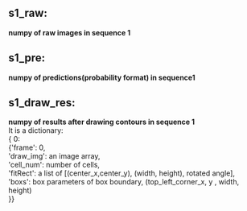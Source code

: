 ## s1_raw:
**numpy of raw images in sequence 1**  

## s1_pre:
**numpy of predictions(probability format) in sequence1**  

## s1_draw_res:
**numpy of results after drawing contours in sequence 1**  
It is a dictionary:  
{ 0:  
{'frame': 0,  
 'draw_img': an image array,  
 'cell_num': number of cells,  
 'fitRect': a list of [(center_x,center_y), (width, height), rotated angle],  
 'boxs': box parameters of box boundary, (top_left_corner_x, y , width, height)   
}}  
